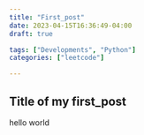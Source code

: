 ```yaml
---
title: "First_post"
date: 2023-04-15T16:36:49-04:00
draft: true

tags: ["Developments", "Python"]
categories: ["leetcode"]

---
```

## Title of my first_post

hello world
